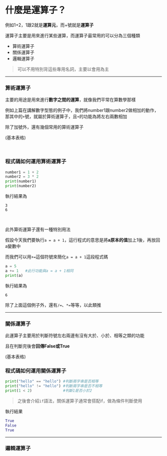 # 什麼是運算子？

例如1+2，1跟2就是**運算元**，而+號就是**運算子**

運算子主要是用來進行某些運算，而運算子最常用的可以分為三個種類

- 算術運算子
- 關係運算子
- 邏輯運算子

>可以不用特別背這些專用名詞，主要以會用為主

---

### 算術運算子

主要的用途是用來進行**數字之間的運算**，就像我們平常在算數學那樣

例如上篇在講解數字型態的例子中，我們將number1跟number2做相加的動作，那其中的```+```號，就屬於算術運算子，且```+```的功能為將左右兩數相加

除了加號外，還有幾個常用的算術運算子

(基本表格)

&nbsp;

### 程式碼如何運用算術運算子

```py
number1 = 1 + 2
number2 = 3 * 2
print(number1)
print(number2)
```

執行結果為

```
3
6
```

&nbsp;

此外算術運算子還有一種特別用法

假設今天我們要執行```a = a + 1```，這行程式的意思是將**a原本的值**加上1後，再放回a變數中

而我們可以用```+=```這個符號來簡化```a = a + 1```這段程式碼

```py
a = 5
a += 1   #此行功能與a = a + 1相同
print(a)
```
執行結果為

```
6
```
除了上面這個例子外，還有```/=```、```*=```等等，以此類推

---

### 關係運算子

此運算子主要用於判斷符號左右兩邊有沒有大於、小於、相等之類的功能

且在判斷完後會**回傳False或True**

(基本表格)

### 程式碼如何運用關係運算子

```py
print("hello" == "hello") #判斷兩字串是否相等
print("hello" != "hello") #判斷兩字串是否不相等
print(1 < 2)              #判斷1是否小於2
```
> 之後會介紹```if```語法，關係運算子通常會搭配if，做為條件判斷使用

執行結果

```py
True
False
True
```

---

### 邏輯運算子







